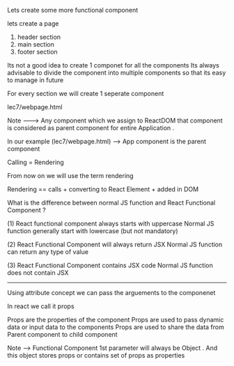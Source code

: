 Lets create some more functional component

lets create a page 
1) header section 
2) main section
3) footer section


Its not a good idea to create 1 componet for all the components 
Its always advisable to divide the component into multiple components so that its easy to manage in future



For every section we will create 1 seperate  component 

lec7/webpage.html


Note ---> Any component which we assign to ReactDOM that component is considered as parent component for entire Application .

In our example (lec7/webpage.html)  --> App component is the parent component

Calling = Rendering 

From now on we will use the term rendering 
 
Rendering == calls + converting to React Element + added in DOM 


What is the difference between normal JS function and React Functional Component ?

(1)
React functional component always starts with uppercase
Normal JS function generally start with lowercase (but not mandatory)

(2)
React Functional Component will always return JSX 
Normal JS function can return any type of value

(3)
React Functional Component contains JSX code
Normal JS function does not contain JSX

-----------------------------------------------

Using attribute concept we can pass the arguements to the componenet 

In react we call it props 

Props are the properties of the component 
Props are used to pass dynamic data or input data to the components
Props are used to share the data from Parent component to child component

Note --> Functional Component 1st parameter will always be Object . And this object stores props or contains set of props as properties


